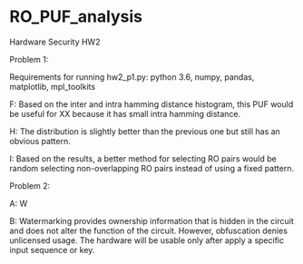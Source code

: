 # RO_PUF_analysis
Hardware Security HW2

Problem 1:

Requirements for running hw2_p1.py: python 3.6, numpy, pandas, matplotlib, mpl_toolkits

F: Based on the inter and intra hamming distance histogram, this PUF would be useful for XX because it has small intra hamming distance.

H: The distribution is slightly better than the previous one but still has an obvious pattern.

I: Based on the results, a better method for selecting RO pairs would be random selecting non-overlapping RO pairs instead of using a fixed pattern.


Problem 2:

A: W

B: Watermarking provides ownership information that is hidden in the circuit and does not alter the function of the circuit. However, obfuscation denies unlicensed usage. The hardware will be usable only after apply a specific input sequence or key.
